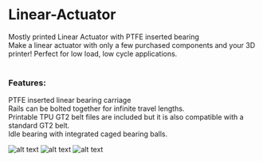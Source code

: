 # Linear-Actuator<br/>
Mostly printed Linear Actuator with PTFE inserted bearing
<br/>
Make a linear actuator with only a few purchased components and your 3D printer! Perfect for low load, low cycle applications.<br/>
<br/>
### Features:
PTFE inserted linear bearing carriage<br/>
Rails can be bolted together for infinite travel lengths. <br/>
Printable TPU GT2 belt files are included but it is also compatible with a standard GT2 belt. <br/>
Idle bearing with integrated caged bearing balls. <br/>

![alt text](https://github.com/3dprintingworld/Linear-Actuator/blob/main/Images/LINEAR%20ACTUATOR-1.JPG)
![alt text](https://github.com/3dprintingworld/Linear-Actuator/blob/main/Images/LINEAR%20ACTUATOR-2.JPG)
![alt text](https://github.com/3dprintingworld/Linear-Actuator/blob/main/Images/LINEAR%20ACTUATOR-3.JPG)
